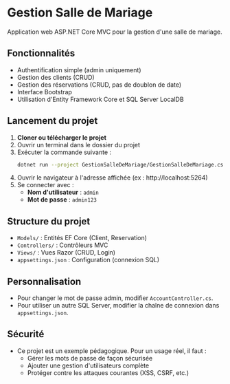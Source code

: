 # Gestion Salle de Mariage

Application web ASP.NET Core MVC pour la gestion d'une salle de mariage.

## Fonctionnalités
- Authentification simple (admin uniquement)
- Gestion des clients (CRUD)
- Gestion des réservations (CRUD, pas de doublon de date)
- Interface Bootstrap
- Utilisation d'Entity Framework Core et SQL Server LocalDB


## Lancement du projet

1. **Cloner ou télécharger le projet**
2. Ouvrir un terminal dans le dossier du projet
3. Exécuter la commande suivante :
   ```bash
   dotnet run --project GestionSalleDeMariage/GestionSalleDeMariage.csproj
   ```
4. Ouvrir le navigateur à l'adresse affichée (ex : http://localhost:5264)
5. Se connecter avec :
   - **Nom d'utilisateur** : `admin`
   - **Mot de passe** : `admin123`

## Structure du projet
- `Models/` : Entités EF Core (Client, Reservation)
- `Controllers/` : Contrôleurs MVC
- `Views/` : Vues Razor (CRUD, Login)
- `appsettings.json` : Configuration (connexion SQL)

## Personnalisation
- Pour changer le mot de passe admin, modifier `AccountController.cs`.
- Pour utiliser un autre SQL Server, modifier la chaîne de connexion dans `appsettings.json`.

## Sécurité
- Ce projet est un exemple pédagogique. Pour un usage réel, il faut :
  - Gérer les mots de passe de façon sécurisée
  - Ajouter une gestion d'utilisateurs complète
  - Protéger contre les attaques courantes (XSS, CSRF, etc.)

